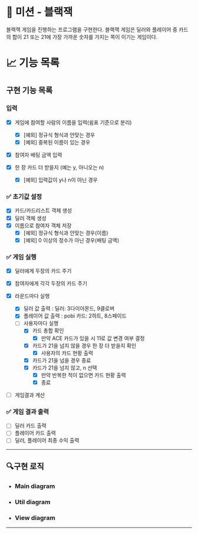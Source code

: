 # 🚀 미션 - 블랙잭

블랙잭 게임을 진행하는 프로그램을 구현한다. 블랙잭 게임은 딜러와 플레이어 중 카드의 합이 21 또는 21에 가장 가까운 숫자를 가지는 쪽이 이기는 게임이다.

# 📈 기능 목록

## 구현 기능 목록

### 입력

- [x] 게임에 참여할 사람의 이름을 입력(쉼표 기준으로 분리)
    - [x] [예외] 정규식 형식과 안맞는 경우
    - [x] [예외] 중복된 이름이 있는 경우
- [x] 참여자 배팅 금액 입력

- [x] 한 장 카드 더 받을지 (예는 y, 아니오는 n)
    - [x] [예외] 입력값이 y나 n이 아닌 경우

### ✅ 초기값 설정

- [x] 카드/카드리스트 객체 생성
- [x] 딜러 객체 생성
- [x] 이름으로 참여자 객체 저장
    - [x] [예외] 정규식 형식과 안맞는 경우(이름)
    - [x] [예외] 0 이상의 정수가 아닌 경우(배팅 금액)

### ✅ 게임 실행

- [x] 딜러에게 두장의 카드 주기
- [x] 참여자에게 각각 두장의 카드 주기

- [x] 라운드마다 실행
    - [x] 딜러 값 출력 : 딜러: 3다이아몬드, 9클로버
    - [x] 플레이어 값 출력 : pobi 카드: 2하트, 8스페이드
    - [ ] 사용자마다 실행
        - [x] 카드 총합 확인
            - [x] 만약 ACE 카드가 있을 시 11로 값 변경 여부 결정
        - [x] 카드가 21을 넘지 않을 경우 한 장 더 받을지 확인
            - [x] 사용자의 카드 현황 출력
        - [x] 카드가 21을 넘을 경우 종료
        - [x] 카드가 21을 넘지 않고, n 선택
            - [x] 만약 반복한 적이 없으면 카드 현황 출력
            - [x] 종료

- [ ] 게임결과 계산


### ✅ 게임 결과 출력

- [ ] 딜러 카드 출력
- [ ] 플레이어 카드 출력
- [ ] 딜러, 플레이어 최종 수익 출력

---

## 🔍구현 로직

- ### Main diagram


- ### Util diagram


- ### View diagram

---
